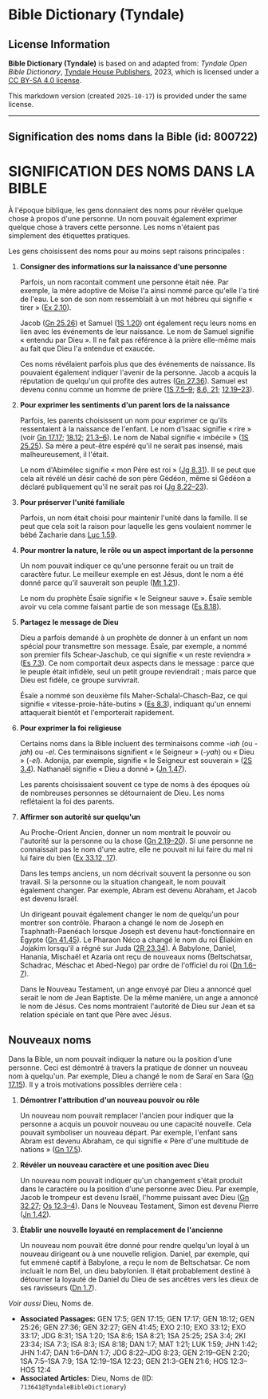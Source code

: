 # Bible Dictionary (Tyndale)

## License Information

**Bible Dictionary (Tyndale)** is based on and adapted from: _Tyndale Open Bible Dictionary_, [Tyndale House Publishers](https://tyndaleopenresources.com/), 2023, which is licensed under a [CC BY-SA 4.0 license](https://creativecommons.org/licenses/by-sa/4.0/legalcode.en).

This markdown version (created `2025-10-17`) is provided under the same license.



--------------------------------

## Signification des noms dans la Bible (id: 800722)

**SIGNIFICATION DES NOMS DANS LA BIBLE**
========================================

À l'époque biblique, les gens donnaient des noms pour révéler quelque chose à propos d'une personne. Un nom pouvait également exprimer quelque chose à travers cette personne. Les noms n'étaient pas simplement des étiquettes pratiques.

Les gens choisissent des noms pour au moins sept raisons principales :

1. **Consigner des informations sur la naissance d'une personne**

    Parfois, un nom racontait comment une personne était née. Par exemple, la mère adoptive de Moïse l'a ainsi nommé parce qu'elle l'a tiré de l'eau. Le son de son nom ressemblait à un mot hébreu qui signifie « tirer » ([Ex 2\.10](https://ref.ly/Exod2:10)).

    Jacob ([Gn 25\.26](https://ref.ly/Gen25:26)) et Samuel ([1S 1\.20](https://ref.ly/1Sam1:20)) ont également reçu leurs noms en lien avec les événements de leur naissance. Le nom de Samuel signifie « entendu par Dieu ». Il ne fait pas référence à la prière elle\-même mais au fait que Dieu l'a entendue et exaucée.

    Ces noms révélaient parfois plus que des événements de naissance. Ils pouvaient également indiquer l'avenir de la personne. Jacob a acquis la réputation de quelqu'un qui profite des autres ([Gn 27\.36](https://ref.ly/Gen27:36)). Samuel est devenu connu comme un homme de prière ([1S 7\.5–9](https://ref.ly/1Sam7:5-1Sam7:9); [8\.6, 21](https://ref.ly/1Sam8:6); [12\.19–23](https://ref.ly/1Sam12:19-1Sam12:23)).

2. **Pour exprimer les sentiments d'un parent lors de la naissance**

    Parfois, les parents choisissent un nom pour exprimer ce qu'ils ressentaient à la naissance de l'enfant. Le nom d'Isaac signifie « rire » (voir [Gn 17\.17](https://ref.ly/Gen17:17); [18\.12](https://ref.ly/Gen18:12); [21\.3–6](https://ref.ly/Gen21:3-Gen21:6)). Le nom de Nabal signifie « imbécile » ([1S 25\.25](https://ref.ly/1Sam25:25)). Sa mère a peut\-être espéré qu'il ne serait pas insensé, mais malheureusement, il l'était.

    Le nom d'Abimélec signifie « mon Père est roi » ([Jg 8\.31](https://ref.ly/Judg8:31)). Il se peut que cela ait révélé un désir caché de son père Gédéon, même si Gédéon a déclaré publiquement qu'il ne serait pas roi ([Jg 8\.22–23](https://ref.ly/Judg8:22-Judg8:23)).

3. **Pour préserver l'unité familiale**

    Parfois, un nom était choisi pour maintenir l'unité dans la famille. Il se peut que cela soit la raison pour laquelle les gens voulaient nommer le bébé Zacharie dans [Luc 1\.59](https://ref.ly/Luke1:59).

4. **Pour montrer la nature, le rôle ou un aspect important de la personne**

    Un nom pouvait indiquer ce qu'une personne ferait ou un trait de caractère futur. Le meilleur exemple en est Jésus, dont le nom a été donné parce qu'il sauverait son peuple ([Mt 1\.21](https://ref.ly/Matt1:21)).

    Le nom du prophète Ésaïe signifie « le Seigneur sauve ». Ésaïe semble avoir vu cela comme faisant partie de son message ([Es 8\.18](https://ref.ly/Isa8:18)).

5. **Partagez le message de Dieu**

    Dieu a parfois demandé à un prophète de donner à un enfant un nom spécial pour transmettre son message. Ésaïe, par exemple, a nommé son premier fils Schear\-Jaschub, ce qui signifie « un reste reviendra » ([Es 7\.3](https://ref.ly/Isa7:3)). Ce nom comportait deux aspects dans le message : parce que le peuple était infidèle, seul un petit groupe reviendrait ; mais parce que Dieu est fidèle, ce groupe survivrait.

    Ésaïe a nommé son deuxième fils Maher\-Schalal\-Chasch\-Baz, ce qui signifie « vitesse\-proie\-hâte\-butins » ([Es 8\.3](https://ref.ly/Isa8:3)), indiquant qu'un ennemi attaquerait bientôt et l'emporterait rapidement.

6. **Pour exprimer la foi religieuse**

    Certains noms dans la Bible incluent des terminaisons comme *\-iah* (ou *\-jah*) ou *\-el*. Ces terminaisons signifient « le Seigneur » (*\-yah*) ou « Dieu » (*\-el*). Adonija, par exemple, signifie « le Seigneur est souverain » ([2S 3\.4](https://ref.ly/2Sam3:4)). Nathanaël signifie « Dieu a donné » ([Jn 1\.47](https://ref.ly/John1:47)).

    Les parents choisissaient souvent ce type de noms à des époques où de nombreuses personnes se détournaient de Dieu. Les noms reflétaient la foi des parents.

7. **Affirmer son autorité sur quelqu'un**

    Au Proche\-Orient Ancien, donner un nom montrait le pouvoir ou l'autorité sur la personne ou la chose ([Gn 2\.19–20](https://ref.ly/Gen2:19-Gen2:20)). Si une personne ne connaissait pas le nom d'une autre, elle ne pouvait ni lui faire du mal ni lui faire du bien ([Ex 33\.12, 17](https://ref.ly/Exod33:12)).

    Dans les temps anciens, un nom décrivait souvent la personne ou son travail. Si la personne ou la situation changeait, le nom pouvait également changer. Par exemple, Abram est devenu Abraham, et Jacob est devenu Israël.

    Un dirigeant pouvait également changer le nom de quelqu'un pour montrer son contrôle. Pharaon a changé le nom de Joseph en Tsaphnath\-Paenéach lorsque Joseph est devenu haut\-fonctionnaire en Égypte ([Gn 41\.45](https://ref.ly/Gen41:45)). Le Pharaon Néco a changé le nom du roi Éliakim en Jojakim lorsqu'il a régné sur Juda ([2R 23\.34](https://ref.ly/2Kgs23:34)). À Babylone, Daniel, Hanania, Mischaël et Azaria ont reçu de nouveaux noms (Beltschatsar, Schadrac, Méschac et Abed\-Nego) par ordre de l'officiel du roi ([Dn 1\.6–7](https://ref.ly/Dan1:6-Dan1:7)).

    Dans le Nouveau Testament, un ange envoyé par Dieu a annoncé quel serait le nom de Jean Baptiste. De la même manière, un ange a annoncé le nom de Jésus. Ces noms montraient l'autorité de Dieu sur Jean et sa relation spéciale en tant que Père avec Jésus.

Nouveaux noms
-------------

Dans la Bible, un nom pouvait indiquer la nature ou la position d'une personne. Ceci est démontré à travers la pratique de donner un nouveau nom à quelqu'un. Par exemple, Dieu a changé le nom de Saraï en Sara ([Gn 17\.15](https://ref.ly/Gen17:15)). Il y a trois motivations possibles derrière cela :

1. **Démontrer l'attribution d'un nouveau pouvoir ou rôle**

    Un nouveau nom pouvait remplacer l'ancien pour indiquer que la personne a acquis un pouvoir nouveau ou une capacité nouvelle. Cela pouvait symboliser un nouveau départ. Par exemple, l'enfant sans Abram est devenu Abraham, ce qui signifie « Père d'une multitude de nations » ([Gn 17\.5](https://ref.ly/Gen17:5)).

2. **Révéler un nouveau caractère et une position avec Dieu**

    Un nouveau nom pouvait indiquer qu'un changement s'était produit dans le caractère ou la position d'une personne avec Dieu. Par exemple, Jacob le trompeur est devenu Israël, l'homme puissant avec Dieu ([Gn 32\.27](https://ref.ly/Gen32:27); [Os 12\.3–4](https://ref.ly/Hos12:3-Hos12:4)). Dans le Nouveau Testament, Simon est devenu Pierre ([Jn 1\.42](https://ref.ly/John1:42)).

3. **Établir une nouvelle loyauté en remplacement de l'ancienne**

    Un nouveau nom pouvait être donné pour rendre quelqu'un loyal à un nouveau dirigeant ou à une nouvelle religion. Daniel, par exemple, qui fut emmené captif à Babylone, a reçu le nom de Beltschatsar. Ce nom incluait le nom Bel, un dieu babylonien. Il était probablement destiné à détourner la loyauté de Daniel du Dieu de ses ancêtres vers les dieux de ses ravisseurs ([Dn 1\.7](https://ref.ly/Dan1:7)).

*Voir aussi* Dieu, Noms de.

* **Associated Passages:** GEN 17:5; GEN 17:15; GEN 17:17; GEN 18:12; GEN 25:26; GEN 27:36; GEN 32:27; GEN 41:45; EXO 2:10; EXO 33:12; EXO 33:17; JDG 8:31; 1SA 1:20; 1SA 8:6; 1SA 8:21; 1SA 25:25; 2SA 3:4; 2KI 23:34; ISA 7:3; ISA 8:3; ISA 8:18; DAN 1:7; MAT 1:21; LUK 1:59; JHN 1:42; JHN 1:47; DAN 1:6–DAN 1:7; JDG 8:22–JDG 8:23; GEN 2:19–GEN 2:20; 1SA 7:5–1SA 7:9; 1SA 12:19–1SA 12:23; GEN 21:3–GEN 21:6; HOS 12:3–HOS 12:4
* **Associated Articles:** Dieu, Noms de (ID: `713641@TyndaleBibleDictionary`)

